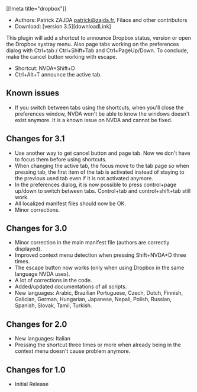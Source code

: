 [[!meta title="dropbox"]]

* Authors: Patrick ZAJDA <patrick@zajda.fr>, Filaos and other contributors
* Download: [version 3.5][downloadLink]

This plugin will add a shortcut to announce Dropbox status, version or open the Dropbox systray menu.
Also page tabs working on the preferences dialog with Ctrl+tab / Ctrl+Shift+Tab and Ctrl+PageUp/Down.
To conclude, make the cancel button working with escape.

* Shortcut: NVDA+Shift+D
* Ctrl+Alt+T announce the active tab.

## Known issues ##

* If you switch between tabs using the shortcuts, when you'll close the preferences window, NVDA won't be able to know the windows doesn't exist anymore.
It is a known issue on NVDA and cannot be fixed.

## Changes for 3.1 ##

* Use another way to get cancel button and page tab. Now we don't have to focus them before using shortcuts.
* When changing the active tab, the focus move to the tab page so when pressing tab, the first item of the tab is activated instead of staying to the previous used tab even if it is not activated anymore.
* In the preferences dialog, it is now possible to press control+page up/down to switch between tabs. Control+tab and control+shift+tab still work.
* All localized manifest files should now be OK.
* Minor corrections.

## Changes for 3.0 ##

* Minor correction in the main manifest file (authors are correctly displayed).
* Improved context menu detection when pressing Shift+NVDA+D three times.
* The escape button now works (only when using Dropbox in the same language NVDA uses).
* A lot of corrections in the code.
* Added/updated documentations of all scripts.
* New languages: Arabic, Brazilian Portuguese, Czech, Dutch, Finnish, Galician, German, Hungarian, Japanese, Nepali, Polish, Russian, Spanish, Slovak, Tamil, Turkish.

## Changes for 2.0 ##

* New languages: Italian
* Pressing the shortcut three times or more when already being in the context menu doesn't cause problem anymore.

## Changes for 1.0 ##

* Initial Release

[1]: http://addons.nvda-project.org/files/dropbox-3.0.nvda-addon
